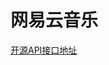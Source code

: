 # 网易云音乐
[开源API接口地址](https://neteasecloudmusicapi.vercel.app/#/?id=%e8%8e%b7%e5%8f%96%e6%ad%8c%e6%9b%b2%e8%af%a6%e6%83%85)

